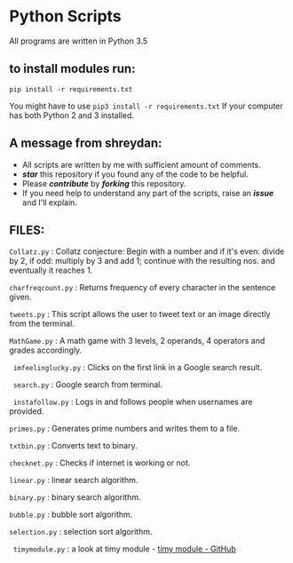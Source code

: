 # Python Scripts

All programs are written in Python 3.5

## to install modules run:

` pip install -r requirements.txt `

You might have to use `pip3 install -r requirements.txt` If your computer has both Python 2 and 3 installed. 

## A message from shreydan:

- All scripts are written by me with sufficient amount of comments.
- _**star**_ this repository if you found any of the code to be helpful.
- Please _**contribute**_ by **_forking_** this repository.
- If you need help to understand any part of the scripts, raise an _**issue**_ and I'll explain.

## FILES:

` Collatz.py `
: Collatz conjecture: Begin with a number and if it's even: divide by 2, if odd: multiply by 3 and add 1; continue with the resulting nos. and eventually it reaches 1. 

` charfreqcount.py `
: Returns frequency of every character in the sentence given.

` tweets.py `
: This script allows the user to tweet text or an image directly from the terminal.

` MathGame.py `
: A math game with 3 levels, 2 operands, 4 operators and grades accordingly.

` imfeelinglucky.py`
: Clicks on the first link in a Google search result.

` search.py`
: Google search from terminal.

` instafollow.py`
: Logs in and follows people when usernames are provided.

` primes.py	`
: Generates prime numbers and writes them to a file.

` txtbin.py `
: Converts text to binary.

` checknet.py `
: Checks if internet is working or not.

` linear.py `
: linear search algorithm.

` binary.py `
: binary search algorithm.

` bubble.py `
: bubble sort algorithm.

` selection.py `
: selection sort algorithm.

` timymodule.py`
: a look at timy module - [timy module - GitHub](https://github.com/ramonsaraiva/timy)
